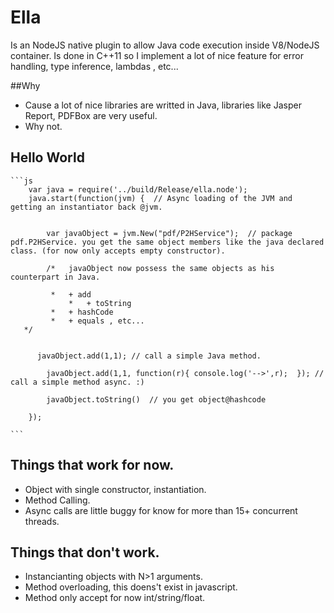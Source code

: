 # Ella

Is an NodeJS native plugin to allow Java code execution inside V8/NodeJS container. Is done in C++11 so I implement a lot of nice feature for error handling, type inference, lambdas , etc...
   

##Why 

- Cause a lot of nice libraries are writted in Java, libraries like Jasper Report, PDFBox are very useful. 
- Why not. 

## Hello World 
	```js
		var java = require('../build/Release/ella.node');
		java.start(function(jvm) {  // Async loading of the JVM and getting an instantiator back @jvm.  
			
																									
			var javaObject = jvm.New("pdf/P2HService");  // package pdf.P2HService. you get the same object members like the java declared class. (for now only accepts empty constructor).  
			
			/*   javaObject now possess the same objects as his counterpart in Java. 
					 
			 *   + add
       			 *   + toString
			 *   + hashCode 
			 *   + equals , etc...
       */

			
		  javaObject.add(1,1); // call a simple Java method. 

			javaObject.add(1,1, function(r){ console.log('-->',r);  }); // call a simple method async. :) 
			
			javaObject.toString()  // you get object@hashcode			 

		});

	```
	

## Things that work for now. 

- Object with single constructor, instantiation.  
- Method Calling. 
- Async calls are little buggy for know for more than 15+ concurrent threads. 


## Things that don't work.

- Instancianting objects with N>1 arguments. 
- Method overloading, this doens't exist in javascript. 
- Method only accept for now int/string/float.  









 
